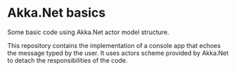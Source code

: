 # Akka.Net basics
Some basic code using Akka.Net actor model structure.

This repository contains the implementation of a console app that echoes the message typed by the user. It uses actors scheme provided by Akka.Net to detach the responsibilities of the code.